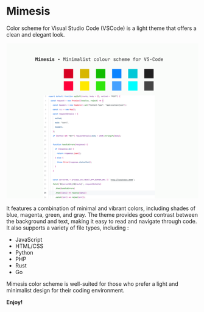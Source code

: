 # Mimesis 
Color scheme for Visual Studio Code (VSCode) is a light theme that offers a clean and elegant look.

![Mimesis-vs-code](images/hero.png)



It features a combination of minimal and vibrant colors, including shades of blue, magenta, green, and gray. The theme provides good contrast between the background and text, making it easy to read and navigate through code. It also supports a variety of file types, including :
- JavaScript
- HTML/CSS
- Python
- PHP
- Rust
- Go

Mimesis color scheme is well-suited for those who prefer a light and minimalist design for their coding environment.

**Enjoy!**

